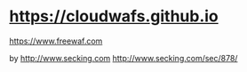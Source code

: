 # https://cloudwafs.github.io
https://www.freewaf.com  


by    http://www.secking.com      http://www.secking.com/sec/878/        
